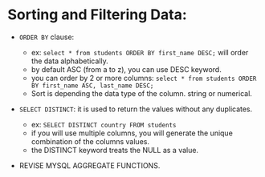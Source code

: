 # Sorting and Filtering Data:

- `ORDER BY` clause:
    - ex: `select * from students ORDER BY first_name DESC;` will order the data alphabetically.
    - by default ASC (from a to z), you can use DESC keyword.
    - you can order by 2 or more columns: `select * from students ORDER BY first_name ASC, last_name DESC;` 
    - Sort is depending the data type of the column. string or numerical. 

- `SELECT DISTINCT`: it is used to return the values without any duplicates.
    - ex: `SELECT DISTINCT country FROM students`
    - if you will use multiple columns, you will generate the unique combination of the columns values. 
    - the DISTINCT keyword treats the NULL as a value.

- REVISE MYSQL AGGREGATE FUNCTIONS.